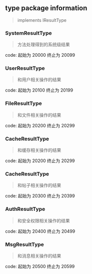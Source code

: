 ## type package information 
> implements IResultType

### SystemResultType 
> 方法处理得到的系统级结果

code: 起始为 20000 终止为 20099

### UserResultType
> 和用户相关操作的结果

code: 起始为 20100 终止为 20199

### FileResultType
> 和文件相关操作的结果

code: 起始为 20200 终止为 20299

### CacheResultType
> 和缓存相关操作的结果

code: 起始为 20200 终止为 20299

### CacheResultType
> 和帖子相关操作的结果

code: 起始为 20300 终止为 20399

### AuthResultType
> 和安全权限相关操作的结果

code: 起始为 20400 终止为 20499


### MsgResultType
> 和消息相关操作的结果

code: 起始为 20500 终止为 20599